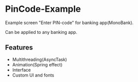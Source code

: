 # PinCode-Example

Example screen "Enter PIN-code" for banking app(MonoBank).

Can be applied to any banking app.

## Features
* Multithreading(AsyncTask)
* Animation(Spring effect)
* Interface
* Custom UI and fonts
